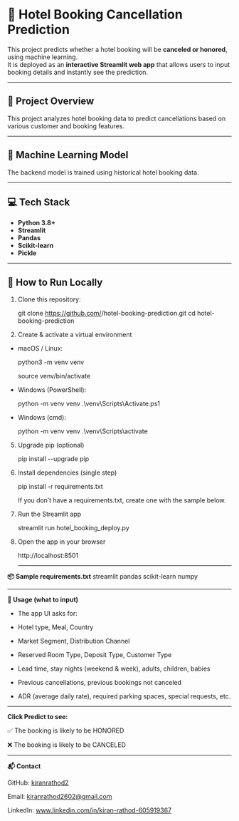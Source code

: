 # 🏨 **Hotel Booking Cancellation Prediction**

This project predicts whether a hotel booking will be **canceled or honored**, using machine learning.  
It is deployed as an **interactive Streamlit web app** that allows users to input booking details and instantly see the prediction.

---

## 🚀 **Project Overview**

This project analyzes hotel booking data to predict cancellations based on various customer and booking features.

---

## 🧠 **Machine Learning Model**

The backend model is trained using historical hotel booking data.

---

## 💻 **Tech Stack**

- **Python 3.8+**
- **Streamlit**
- **Pandas**
- **Scikit-learn**
- **Pickle**

---

## 🧾 **How to Run Locally**

1. Clone this repository:
   
   git clone https://github.com/<your-username>/hotel-booking-prediction.git
   cd hotel-booking-prediction
   
2. Create & activate a virtual environment

 -  macOS / Linux:

      python3 -m venv venv
   
      source venv/bin/activate

 - Windows (PowerShell):

      python -m venv venv
      .\venv\Scripts\Activate.ps1


 - Windows (cmd):

      python -m venv venv
      .\venv\Scripts\activate


5. Upgrade pip (optional)

   pip install --upgrade pip


6. Install dependencies (single step)

   pip install -r requirements.txt


   If you don’t have a requirements.txt, create one with the sample below.

7. Run the Streamlit app

   streamlit run hotel_booking_deploy.py


8. Open the app in your browser

   http://localhost:8501

   ---

**📦 Sample requirements.txt**
streamlit
pandas
scikit-learn
numpy

---

**🧩 Usage (what to input)**

- The app UI asks for:

- Hotel type, Meal, Country

- Market Segment, Distribution Channel

- Reserved Room Type, Deposit Type, Customer Type

- Lead time, stay nights (weekend & week), adults, children, babies

- Previous cancellations, previous bookings not canceled

- ADR (average daily rate), required parking spaces, special requests, etc.

---

**Click Predict to see:**

   ✅ The booking is likely to be HONORED
   
   ❌ The booking is likely to be CANCELED

---

**📬 Contact**

   GitHub: [kiranrathod2](https://github.com/kiranrathod2)
   
   Email: kiranrathod2602@gmail.com
   
   LinkedIn: www.linkedin.com/in/kiran-rathod-605919367



